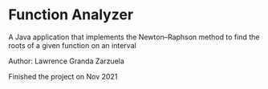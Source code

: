 # Function Analyzer
A Java application that implements the Newton–Raphson method to find the roots of a given function on an interval

Author: Lawrence Granda Zarzuela

Finished the project on Nov 2021  
